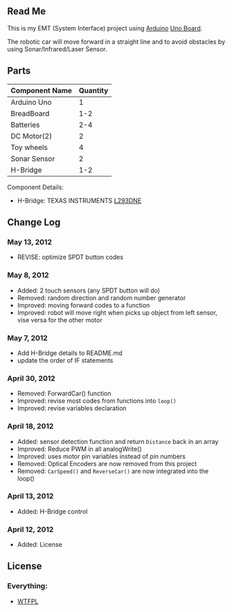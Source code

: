 ## Read Me

This is my EMT (System Interface) project using [Arduino](http://www.arduino.cc/) [Uno Board](http://arduino.cc/en/Main/arduinoBoardUno).

The robotic car will move forward in a straight line and
to avoid obstacles by using Sonar/Infrared/Laser Sensor.

## Parts

Component Name      |   Quantity
---------------     |   ---------  
Arduino Uno         |   1
BreadBoard          |   1-2
Batteries           |   2-4
DC Motor(2)         |   2
Toy wheels          |   4
Sonar Sensor        |   2
H-Bridge            |   1-2

Component Details:

* H-Bridge: TEXAS INSTRUMENTS [L293DNE](http://www.jameco.com/webapp/wcs/stores/servlet/Product_10001_10001_1341966_-1)

## Change Log

### May 13, 2012
* REVISE: optimize SPDT button codes

### May 8, 2012

* Added: 2 touch sensors (any SPDT button will do)
* Removed: random direction and random number generator
* Improved: moving forward codes to a function
* Improved: robot will move right when picks up object from left sensor, vise versa for the other motor

### May 7, 2012

* Add H-Bridge details to README.md
* update the order of IF statements

### April 30, 2012

* Removed: ForwardCar() function
* Improved: revise most codes from functions into `loop()`
* Improved: revise variables declaration

### April 18, 2012

* Added: sensor detection function and return `Distance` back in an array
* Improved: Reduce PWM in all analogWrite()
* Improved: uses motor pin variables instead of pin numbers
* Removed: Optical Encoders are now removed from this project
* Removed: `CarSpeed()` and `ReverseCar()` are now integrated into the loop()

### April 13, 2012

* Added: H-Bridge control

### April 12, 2012

* Added: License

## License   

### Everything:

* [WTFPL](http://sam.zoy.org/wtfpl/)
